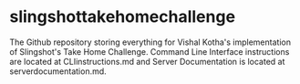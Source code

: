 # slingshottakehomechallenge
The Github repository storing everything for Vishal Kotha's implementation of Slingshot's Take Home Challenge. Command Line Interface instructions are located at CLIinstructions.md and Server Documentation is located at serverdocumentation.md.
